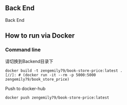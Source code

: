 Back End
----------
Back End
## How to run via Docker


### Command line
请切换到Backend目录下
```
docker build -t zengemily79/book-store-price:latest .
[//]: # (docker run -it --rm -p 5000:5000 zengemily79/book_store_price)
```
Push to docker-hub
```
docker push zengemily79/book-store-price:latest
```

